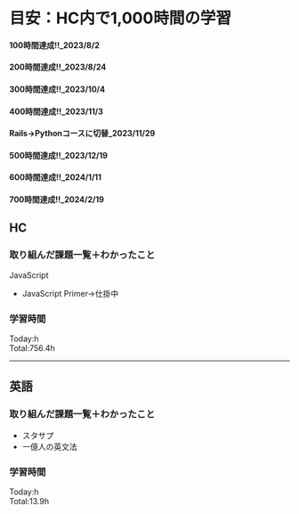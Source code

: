 # 目安：HC内で1,000時間の学習
#### 100時間達成!!_2023/8/2
#### 200時間達成!!_2023/8/24
#### 300時間達成!!_2023/10/4
#### 400時間達成!!_2023/11/3
#### Rails→Pythonコースに切替_2023/11/29
#### 500時間達成!!_2023/12/19
#### 600時間達成!!_2024/1/11
#### 700時間達成!!_2024/2/19

## HC
### 取り組んだ課題一覧＋わかったこと
JavaScript
- JavaScript Primer→仕掛中

### 学習時間
Today:h<br>
Total:756.4h

------------------------------------------
## 英語
### 取り組んだ課題一覧＋わかったこと
- スタサプ
- 一億人の英文法

### 学習時間
Today:h<br>
Total:13.9h
